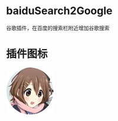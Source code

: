 
# baiduSearch2Google
谷歌插件，在百度的搜索栏附近增加谷歌搜索
# 插件图标
<img src="https://github.com/qiongxing/baiduSearch2Google/blob/master/%E8%B0%B7%E6%AD%8C%E6%8F%92%E4%BB%B6%E5%86%85%E5%AE%B9%E6%8F%92%E5%85%A5/images/qxTabIco.png" width="128px"/>

